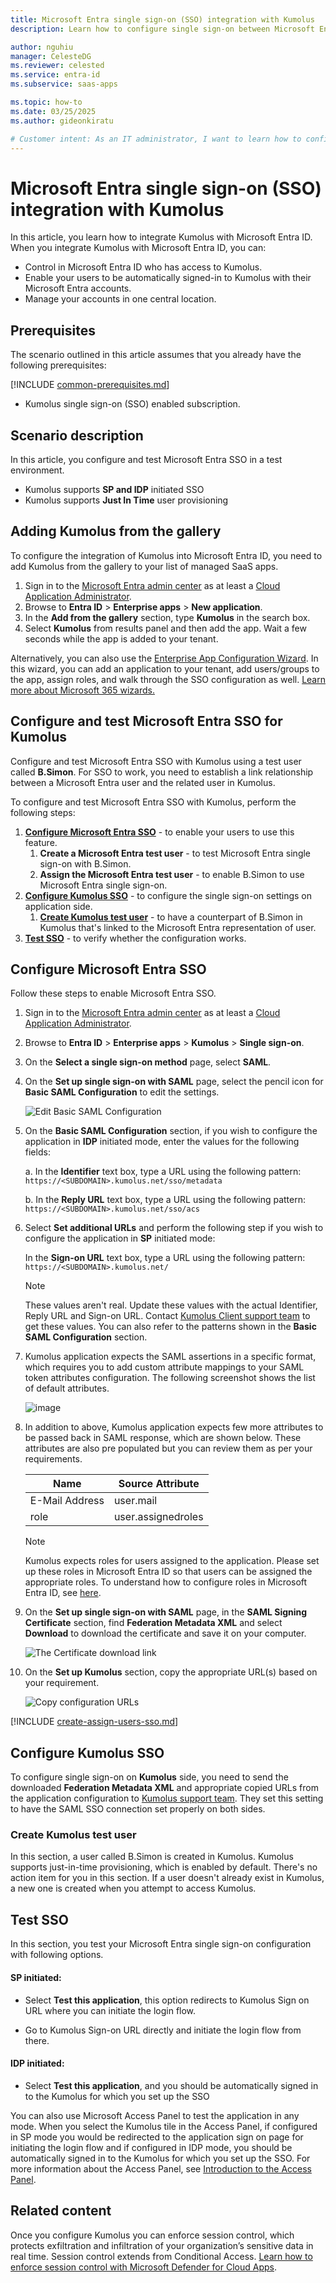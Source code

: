```yaml
---
title: Microsoft Entra single sign-on (SSO) integration with Kumolus
description: Learn how to configure single sign-on between Microsoft Entra ID and Kumolus.

author: nguhiu
manager: CelesteDG
ms.reviewer: celested
ms.service: entra-id
ms.subservice: saas-apps

ms.topic: how-to
ms.date: 03/25/2025
ms.author: gideonkiratu

# Customer intent: As an IT administrator, I want to learn how to configure single sign-on between Microsoft Entra ID and Kumolus so that I can control who has access to Kumolus, enable automatic sign-in with Microsoft Entra accounts, and manage my accounts in one central location.
---
```


# Microsoft Entra single sign-on (SSO) integration with Kumolus

In this article,  you learn how to integrate Kumolus with Microsoft Entra ID. When you integrate Kumolus with Microsoft Entra ID, you can:

- Control in Microsoft Entra ID who has access to Kumolus.
- Enable your users to be automatically signed-in to Kumolus with their Microsoft Entra accounts.
- Manage your accounts in one central location.

## Prerequisites
The scenario outlined in this article assumes that you already have the following prerequisites:

[!INCLUDE [common-prerequisites.md](~/identity/saas-apps/includes/common-prerequisites.md)]
- Kumolus single sign-on (SSO) enabled subscription.

## Scenario description

In this article,  you configure and test Microsoft Entra SSO in a test environment.

- Kumolus supports **SP and IDP** initiated SSO
- Kumolus supports **Just In Time** user provisioning

## Adding Kumolus from the gallery

To configure the integration of Kumolus into Microsoft Entra ID, you need to add Kumolus from the gallery to your list of managed SaaS apps.

1. Sign in to the [Microsoft Entra admin center](https://entra.microsoft.com) as at least a [Cloud Application Administrator](~/identity/role-based-access-control/permissions-reference.md#cloud-application-administrator).
1. Browse to **Entra ID** > **Enterprise apps** > **New application**.
1. In the **Add from the gallery** section, type **Kumolus** in the search box.
1. Select **Kumolus** from results panel and then add the app. Wait a few seconds while the app is added to your tenant.

 Alternatively, you can also use the [Enterprise App Configuration Wizard](https://portal.office.com/AdminPortal/home?Q=Docs#/azureadappintegration). In this wizard, you can add an application to your tenant, add users/groups to the app, assign roles, and walk through the SSO configuration as well. [Learn more about Microsoft 365 wizards.](/microsoft-365/admin/misc/azure-ad-setup-guides)

<a name='configure-and-test-azure-ad-sso-for-kumolus'></a>

## Configure and test Microsoft Entra SSO for Kumolus

Configure and test Microsoft Entra SSO with Kumolus using a test user called **B.Simon**. For SSO to work, you need to establish a link relationship between a Microsoft Entra user and the related user in Kumolus.

To configure and test Microsoft Entra SSO with Kumolus, perform the following steps:

1. **[Configure Microsoft Entra SSO](#configure-azure-ad-sso)** - to enable your users to use this feature.
   1. **Create a Microsoft Entra test user** - to test Microsoft Entra single sign-on with B.Simon.
   1. **Assign the Microsoft Entra test user** - to enable B.Simon to use Microsoft Entra single sign-on.
1. **[Configure Kumolus SSO](#configure-kumolus-sso)** - to configure the single sign-on settings on application side.
   1. **[Create Kumolus test user](#create-kumolus-test-user)** - to have a counterpart of B.Simon in Kumolus that's linked to the Microsoft Entra representation of user.
1. **[Test SSO](#test-sso)** - to verify whether the configuration works.

<a name='configure-azure-ad-sso'></a>

## Configure Microsoft Entra SSO

Follow these steps to enable Microsoft Entra SSO.

1. Sign in to the [Microsoft Entra admin center](https://entra.microsoft.com) as at least a [Cloud Application Administrator](~/identity/role-based-access-control/permissions-reference.md#cloud-application-administrator).
1. Browse to **Entra ID** > **Enterprise apps** > **Kumolus** > **Single sign-on**.
1. On the **Select a single sign-on method** page, select **SAML**.
1. On the **Set up single sign-on with SAML** page, select the pencil icon for **Basic SAML Configuration** to edit the settings.

   ![Edit Basic SAML Configuration](common/edit-urls.png)

1. On the **Basic SAML Configuration** section, if you wish to configure the application in **IDP** initiated mode, enter the values for the following fields:

   a. In the **Identifier** text box, type a URL using the following pattern:
   `https://<SUBDOMAIN>.kumolus.net/sso/metadata`

   b. In the **Reply URL** text box, type a URL using the following pattern:
   `https://<SUBDOMAIN>.kumolus.net/sso/acs`

1. Select **Set additional URLs** and perform the following step if you wish to configure the application in **SP** initiated mode:

   In the **Sign-on URL** text box, type a URL using the following pattern:
   `https://<SUBDOMAIN>.kumolus.net/`

   > [!NOTE]
   > These values aren't real. Update these values with the actual Identifier, Reply URL and Sign-on URL. Contact [Kumolus Client support team](mailto:kumoas@kumolus.com) to get these values. You can also refer to the patterns shown in the **Basic SAML Configuration** section.

1. Kumolus application expects the SAML assertions in a specific format, which requires you to add custom attribute mappings to your SAML token attributes configuration. The following screenshot shows the list of default attributes.

   ![image](common/default-attributes.png)

1. In addition to above, Kumolus application expects few more attributes to be passed back in SAML response, which are shown below. These attributes are also pre populated but you can review them as per your requirements.

   | Name           | Source Attribute   |
   | -------------- | ------------------ |
   | E-Mail Address | user.mail          |
   | role           | user.assignedroles |

   > [!NOTE]
   > Kumolus expects roles for users assigned to the application. Please set up these roles in Microsoft Entra ID so that users can be assigned the appropriate roles. To understand how to configure roles in Microsoft Entra ID, see [here](~/identity-platform/howto-add-app-roles-in-apps.md#app-roles-ui).

1. On the **Set up single sign-on with SAML** page, in the **SAML Signing Certificate** section, find **Federation Metadata XML** and select **Download** to download the certificate and save it on your computer.

   ![The Certificate download link](common/metadataxml.png)

1. On the **Set up Kumolus** section, copy the appropriate URL(s) based on your requirement.

   ![Copy configuration URLs](common/copy-configuration-urls.png)

<a name='create-an-azure-ad-test-user'></a>

[!INCLUDE [create-assign-users-sso.md](~/identity/saas-apps/includes/create-assign-users-sso.md)]

## Configure Kumolus SSO

To configure single sign-on on **Kumolus** side, you need to send the downloaded **Federation Metadata XML** and appropriate copied URLs from the application configuration to [Kumolus support team](mailto:kumoas@kumolus.com). They set this setting to have the SAML SSO connection set properly on both sides.

### Create Kumolus test user

In this section, a user called B.Simon is created in Kumolus. Kumolus supports just-in-time provisioning, which is enabled by default. There's no action item for you in this section. If a user doesn't already exist in Kumolus, a new one is created when you attempt to access Kumolus.

## Test SSO

In this section, you test your Microsoft Entra single sign-on configuration with following options.

#### SP initiated:

- Select **Test this application**, this option redirects to Kumolus Sign on URL where you can initiate the login flow.

- Go to Kumolus Sign-on URL directly and initiate the login flow from there.

#### IDP initiated:

- Select **Test this application**, and you should be automatically signed in to the Kumolus for which you set up the SSO

You can also use Microsoft Access Panel to test the application in any mode. When you select the Kumolus tile in the Access Panel, if configured in SP mode you would be redirected to the application sign on page for initiating the login flow and if configured in IDP mode, you should be automatically signed in to the Kumolus for which you set up the SSO. For more information about the Access Panel, see [Introduction to the Access Panel](https://support.microsoft.com/account-billing/sign-in-and-start-apps-from-the-my-apps-portal-2f3b1bae-0e5a-4a86-a33e-876fbd2a4510).

## Related content

Once you configure Kumolus you can enforce session control, which protects exfiltration and infiltration of your organization’s sensitive data in real time. Session control extends from Conditional Access. [Learn how to enforce session control with Microsoft Defender for Cloud Apps](/cloud-app-security/proxy-deployment-any-app).
